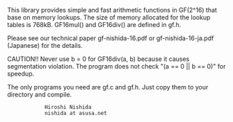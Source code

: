This library provides simple and fast arithmetic functions in GF(2^16) that base on memory lookups.
The size of memory allocated for the lookup tables is 768kB.
GF16mul() and GF16div() are defined in gf.h. 

Please see our technical paper gf-nishida-16.pdf or gf-nishida-16-ja.pdf
(Japanese) for the details.

CAUTION!! Never use b = 0 for GF16div(a, b) because it causes segmentation
violation.
The program does not check "(a == 0 || b == 0)" for speedup.

The only programs you need are gf.c and gf.h.
Just copy them to your directory and compile.

				Hiroshi Nishida
				nishida at asusa.net
